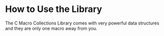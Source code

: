 # How to Use the Library

The C Macro Collections Library comes with very powerful data structures and they are only one macro away from you.
